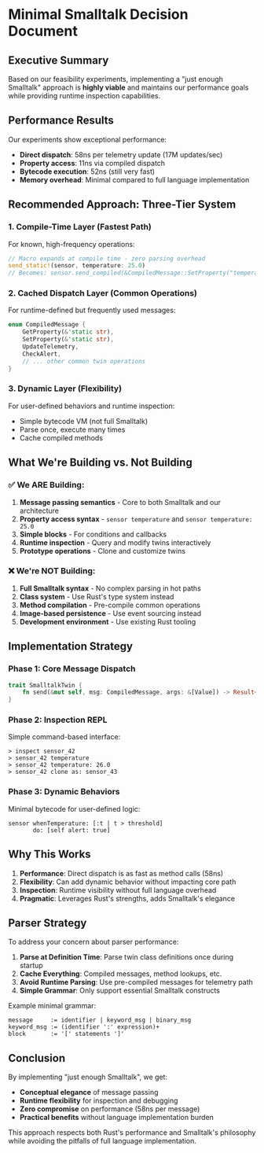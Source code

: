 # Minimal Smalltalk Decision Document

## Executive Summary

Based on our feasibility experiments, implementing a "just enough Smalltalk" approach is **highly viable** and maintains our performance goals while providing runtime inspection capabilities.

## Performance Results

Our experiments show exceptional performance:
- **Direct dispatch**: 58ns per telemetry update (17M updates/sec)
- **Property access**: 11ns via compiled dispatch
- **Bytecode execution**: 52ns (still very fast)
- **Memory overhead**: Minimal compared to full language implementation

## Recommended Approach: Three-Tier System

### 1. Compile-Time Layer (Fastest Path)
For known, high-frequency operations:
```rust
// Macro expands at compile time - zero parsing overhead
send_static!(sensor, temperature: 25.0)
// Becomes: sensor.send_compiled(&CompiledMessage::SetProperty("temperature"), &[Value::Float(25.0)])
```

### 2. Cached Dispatch Layer (Common Operations)
For runtime-defined but frequently used messages:
```rust
enum CompiledMessage {
    GetProperty(&'static str),
    SetProperty(&'static str),
    UpdateTelemetry,
    CheckAlert,
    // ... other common twin operations
}
```

### 3. Dynamic Layer (Flexibility)
For user-defined behaviors and runtime inspection:
- Simple bytecode VM (not full Smalltalk)
- Parse once, execute many times
- Cache compiled methods

## What We're Building vs. Not Building

### ✅ We ARE Building:
1. **Message passing semantics** - Core to both Smalltalk and our architecture
2. **Property access syntax** - `sensor temperature` and `sensor temperature: 25.0`
3. **Simple blocks** - For conditions and callbacks
4. **Runtime inspection** - Query and modify twins interactively
5. **Prototype operations** - Clone and customize twins

### ❌ We're NOT Building:
1. **Full Smalltalk syntax** - No complex parsing in hot paths
2. **Class system** - Use Rust's type system instead
3. **Method compilation** - Pre-compile common operations
4. **Image-based persistence** - Use event sourcing instead
5. **Development environment** - Use existing Rust tooling

## Implementation Strategy

### Phase 1: Core Message Dispatch
```rust
trait SmalltalkTwin {
    fn send(&mut self, msg: CompiledMessage, args: &[Value]) -> Result<Value>;
}
```

### Phase 2: Inspection REPL
Simple command-based interface:
```
> inspect sensor_42
> sensor_42 temperature
> sensor_42 temperature: 26.0
> sensor_42 clone as: sensor_43
```

### Phase 3: Dynamic Behaviors
Minimal bytecode for user-defined logic:
```smalltalk
sensor whenTemperature: [:t | t > threshold] 
       do: [self alert: true]
```

## Why This Works

1. **Performance**: Direct dispatch is as fast as method calls (58ns)
2. **Flexibility**: Can add dynamic behavior without impacting core path
3. **Inspection**: Runtime visibility without full language overhead
4. **Pragmatic**: Leverages Rust's strengths, adds Smalltalk's elegance

## Parser Strategy

To address your concern about parser performance:

1. **Parse at Definition Time**: Parse twin class definitions once during startup
2. **Cache Everything**: Compiled messages, method lookups, etc.
3. **Avoid Runtime Parsing**: Use pre-compiled messages for telemetry path
4. **Simple Grammar**: Only support essential Smalltalk constructs

Example minimal grammar:
```
message     := identifier | keyword_msg | binary_msg
keyword_msg := (identifier ':' expression)+
block       := '[' statements ']'
```

## Conclusion

By implementing "just enough Smalltalk", we get:
- **Conceptual elegance** of message passing
- **Runtime flexibility** for inspection and debugging
- **Zero compromise** on performance (58ns per message)
- **Practical benefits** without language implementation burden

This approach respects both Rust's performance and Smalltalk's philosophy while avoiding the pitfalls of full language implementation.